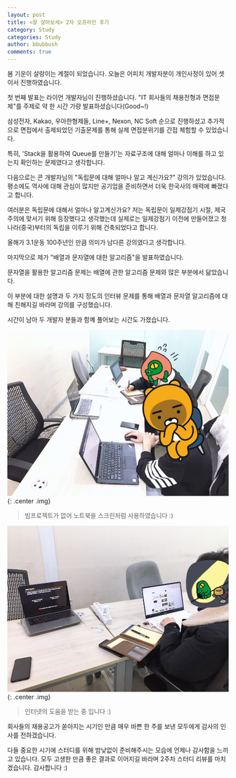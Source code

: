```yaml
---
layout: post
title: <잘 살아보세> 2차 오프라인 후기
category: Study
categories: Study
author: bbubbush
comments: true
---
```


봄 기운이 살랑이는 계절이 되었습니다. 오늘은 어피치 개발자분이 개인사정이 있어 셋이서 진행하였습니다.

첫 번째 발표는 라이언 개발자님이 진행하셨습니다. "IT 회사들의 채용전형과 면접문제"를 주제로 약 한 시간 가량 발표하셨습니다(Good~!)

삼성전자, Kakao, 우아한형제들, Line+, Nexon, NC Soft 순으로 진행하셨고 추가적으로 면접에서 출제되었던 기출문제를 통해 실제 면접분위기를 간접 체험할 수 있었습니다.

특히, 'Stack을 활용하여 Queue를 만들기'는 자료구조에 대해 얼마나 이해를 하고 있는지 확인하는 문제였다고 생각합니다.

다음으로는 콘 개발자님의 "독립문에 대해 얼마나 알고 계신가요?" 강의가 있었습니다. 평소에도 역사에 대해 관심이 많지만 공기업을 준비하면서 더욱 한국사의 매력에 빠졌다고 합니다.

여러분은 독립문에 대해서 얼마나 알고계신가요?
저는 독립문이 일제강점기 시절, 제국주의에 맞서기 위해 등장했다고 생각했는데 실제로는 일제강점기 이전에 만들어졌고 청나라(중국)부터의 독립을 이루기 위해 건축되었다고 합니다.

올해가 3.1운동 100주년인 만큼 의미가 남다른 강의였다고 생각합니다.

마지막으로 제가 "배열과 문자열에 대한 알고리즘"을 발표하였습니다.

문자열을 활용한 알고리즘 문제는 배열에 관한 알고리즘 문제와 많은 부분에서 닮았습니다.

이 부분에 대한 설명과 두 가지 정도의 인터뷰 문제를 통해 배열과 문자열 알고리즘에 대해 친해지길 바라며 강의를 구성했습니다.

시간이 남아 두 개발자 분들과 함꼐 풀어보는 시간도 가졌습니다.

![간단한 알고리즘을 풀고있네요](/assets/img/study/2019-03-17_Study1.jpeg){: .center .img}
>빔프로젝트가 없어 노트북을 스크린처럼 사용하였습니다 :)

![문제해결을 위해 검색을 하는 콘개발자님](/assets/img/study/2019-03-17_Study2.jpeg){: .center .img}
>인터넷의 도움을 받는 중 입니다 :)

회사들의 채용공고가 쏟아지는 시기인 만큼 매우 바쁜 한 주를 보낸 모두에게 감사의 인사를 전하겠습니다.

다들 중요한 시기에 스터디를 위해 밤낮없이 준비해주시는 모습에 언제나 감사함을 느끼고 있습니다.  모두 고생한 만큼 좋은 결과로 이어지길 바라며 2주차 스터디 리뷰를 마치겠습니다. 감사합니다 :)